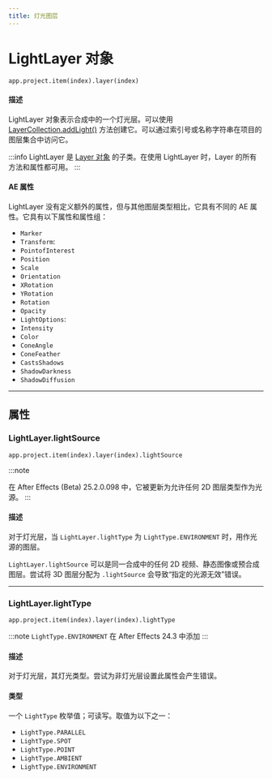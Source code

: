 ```yaml
---
title: 灯光图层
---
```

# LightLayer 对象

`app.project.item(index).layer(index)`

#### 描述

LightLayer 对象表示合成中的一个灯光层。可以使用 [LayerCollection.addLight()](../layercollection#layercollectionaddlight) 方法创建它。可以通过索引号或名称字符串在项目的图层集合中访问它。

:::info
LightLayer 是 [Layer 对象](../layer) 的子类。在使用 LightLayer 时，Layer 的所有方法和属性都可用。
:::

#### AE 属性

LightLayer 没有定义额外的属性，但与其他图层类型相比，它具有不同的 AE 属性。它具有以下属性和属性组：

- `Marker`
- `Transform`:
 - `PointofInterest`
 - `Position`
 - `Scale`
 - `Orientation`
 - `XRotation`
 - `YRotation`
 - `Rotation`
 - `Opacity`
- `LightOptions`:
 - `Intensity`
 - `Color`
 - `ConeAngle`
 - `ConeFeather`
 - `CastsShadows`
 - `ShadowDarkness`
 - `ShadowDiffusion`

---

## 属性

### LightLayer.lightSource

`app.project.item(index).layer(index).lightSource`

:::note

在 After Effects (Beta) 25.2.0.098 中，它被更新为允许任何 2D 图层类型作为光源。
:::

#### 描述

对于灯光层，当 `LightLayer.lightType` 为 `LightType.ENVIRONMENT` 时，用作光源的图层。

`LightLayer.lightSource` 可以是同一合成中的任何 2D 视频、静态图像或预合成图层。尝试将 3D 图层分配为 `.lightSource` 会导致“指定的光源无效”错误。

---

### LightLayer.lightType

`app.project.item(index).layer(index).lightType`

:::note
`LightType.ENVIRONMENT` 在 After Effects 24.3 中添加
:::

#### 描述

对于灯光层，其灯光类型。尝试为非灯光层设置此属性会产生错误。

#### 类型

一个 `LightType` 枚举值；可读写。取值为以下之一：

- `LightType.PARALLEL`
- `LightType.SPOT`
- `LightType.POINT`
- `LightType.AMBIENT`
- `LightType.ENVIRONMENT`
